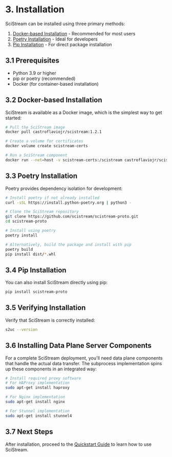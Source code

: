 # 3. Installation

SciStream can be installed using three primary methods:

1. [Docker-based Installation](#docker-based-installation) - Recommended for most users
2. [Poetry Installation](#poetry-installation) - Ideal for developers
3. [Pip Installation](#pip-installation) - For direct package installation

## 3.1 Prerequisites

- Python 3.9 or higher
- pip or poetry (recommended)
- Docker (for container-based installation)

## 3.2 Docker-based Installation

SciStream is available as a Docker image, which is the simplest way to get started:

```bash
# Pull the SciStream image
docker pull castroflaviojr/scistream:1.2.1

# Create a volume for certificates
docker volume create scistream-certs

# Run a SciStream component
docker run --net=host -v scistream-certs:/scistream castroflaviojr/scistream:1.2.1 s2uc --version
```

## 3.3 Poetry Installation

Poetry provides dependency isolation for development:

```bash
# Install poetry if not already installed
curl -sSL https://install.python-poetry.org | python3 -

# Clone the SciStream repository
git clone https://github.com/scistream/scistream-proto.git
cd scistream-proto

# Install using poetry
poetry install

# Alternatively, build the package and install with pip
poetry build
pip install dist/*.whl
```

## 3.4 Pip Installation

You can also install SciStream directly using pip:

```bash
pip install scistream-proto
```

## 3.5 Verifying Installation

Verify that SciStream is correctly installed:

```bash
s2uc --version
```

## 3.6 Installing Data Plane Server Components

For a complete SciStream deployment, you'll need data plane components that handle the actual data transfer. The subprocess implementation spins up these components in an integrated way:

```bash
# Install required proxy software
# For HAProxy implementation
sudo apt-get install haproxy

# For Nginx implementation
sudo apt-get install nginx

# For Stunnel implementation
sudo apt-get install stunnel4
```

## 3.7 Next Steps

After installation, proceed to the [Quickstart Guide](quickstart.md) to learn how to use SciStream.
